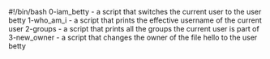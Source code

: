 #!/bin/bash
0-iam_betty - a script that switches the current user to the user betty
1-who_am_i - a script that prints the effective username of the current user
2-groups -  a script that prints all the groups the current user is part of
3-new_owner - a script that changes the owner of the file hello to the user betty

